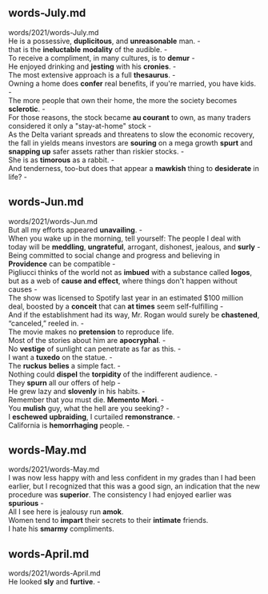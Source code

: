 ## words-July.md ##  
words/2021/words-July.md  
He is a possessive, **duplicitous**, and **unreasonable** man. -  
that is the **ineluctable** **modality** of the audible. -  
To receive a compliment, in many cultures, is to **demur** -  
He enjoyed drinking and **jesting** with his **cronies**. -  
The most extensive approach is a full **thesaurus**. -  
Owning a home does **confer** real benefits, if you're married, you have kids. -  
The more people that own their home, the more the society becomes **sclerotic**. -  
For those reasons, the stock became **au courant** to own, as many traders considered it only a "stay-at-home" stock -  
As the Delta variant spreads and threatens to slow the economic recovery, the fall in yields means investors are **souring** on a mega growth **spurt** and **snapping up** safer assets rather than riskier stocks. -  
She is as **timorous** as a rabbit. -  
And tenderness, too-but does that appear a **mawkish** thing to **desiderate** in life? -  
  
## words-Jun.md ##  
words/2021/words-Jun.md  
But all my efforts appeared **unavailing**. -  
When you wake up in the morning, tell yourself: The people I deal with today will be **meddling**, **ungrateful**, arrogant, dishonest, jealous, and **surly** -  
Being committed to social change and progress and believing in **Providence** can be compatible -  
Pigliucci thinks of the world not as **imbued** with a substance called **logos**, but as a web of **cause and effect**, where things don't happen without causes -  
The show was licensed to Spotify last year in an estimated $100 million deal, boosted by a **conceit** that can **at times** seem self-fulfilling -  
And if the establishment had its way, Mr. Rogan would surely be **chastened**, “canceled,” reeled in. -  
The movie makes no **pretension** to reproduce life.   
Most of the stories about him are **apocryphal**. -  
No **vestige** of sunlight can penetrate as far as this. -  
I want a **tuxedo** on the statue. -  
The **ruckus** **belies** a simple fact. -  
Nothing could **dispel** the **torpidity** of the indifferent audience. -  
They **spurn** all our offers of help -  
He grew lazy and **slovenly** in his habits. -  
Remember that you must die. **Memento Mori**. -  
You **mulish** guy, what the hell are you seeking? -  
I **eschewed** **upbraiding**, I curtailed **remonstrance**. -  
California is **hemorrhaging** people. -  
  
## words-May.md ##  
words/2021/words-May.md  
I was now less happy with and less confident in my grades than I had been earlier, but I recognized that this was a good sign, an indication that the new procedure was **superior**. The consistency I had enjoyed earlier was **spurious** -  
All I see here is jealousy run **amok**.   
Women tend to **impart** their secrets to their **intimate** friends.   
I hate his **smarmy** compliments.   
  
## words-April.md ##  
words/2021/words-April.md  
He looked **sly** and **furtive**. -  
